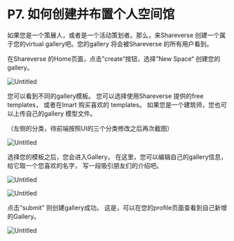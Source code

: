 # P7. 如何创建并布置个人空间馆

如果您是一个策展人，或者是一个活动策划者。那么，来Shareverse 创建一个属于您的virtual gallery吧。您的gallery 将会被Shareverse 的所有用户看到。

在Shareverse 的Home页面，点击”create“按钮，选择”New Space“ 创建您的gallery。

![Untitled](https://s3-us-west-2.amazonaws.com/secure.notion-static.com/1c435475-52a3-4889-b719-b04234977f94/Untitled.png)

您可以看到不同的gallery模板。 您可以选择使用Shareverse 提供的free templates， 或者在Imart 购买喜欢的 templates。 如果您是一个建筑师，您也可以上传自己的gallery 模型文件。

（左侧的分类，待前端按照UI的三个分类修改之后再次截图）

![Untitled](https://s3-us-west-2.amazonaws.com/secure.notion-static.com/3cd2fdb5-afa4-4abc-a1f6-def02f9b62cc/Untitled.png)

选择您的模板之后，您会进入Gallery， 在这里，您可以编辑自己的gallery信息，给它取一个您喜欢的名字， 写一段吸引朋友们的介绍吧。

![Untitled](https://s3-us-west-2.amazonaws.com/secure.notion-static.com/0d444264-1927-4da5-87a8-1cf4b87a0dc1/Untitled.png)

![Untitled](https://s3-us-west-2.amazonaws.com/secure.notion-static.com/a21327a3-b4f6-4096-86b5-cb3a53edc316/Untitled.png)

点击“submit” 则创建gallery成功。 这是，可以在您的profile页面查看到自己新增的Gallery。

![Untitled](https://s3-us-west-2.amazonaws.com/secure.notion-static.com/0bdfe2dc-b360-4ea9-a840-b0a97b5bfdc2/Untitled.png)

